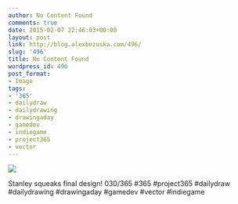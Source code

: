 ```yaml
---
author: No Content Found
comments: true
date: 2015-02-07 22:46:03+00:00
layout: post
link: http://blog.alexbezuska.com/496/
slug: '496'
title: No Content Found
wordpress_id: 496
post_format:
- Image
tags:
- '365'
- dailydraw
- dailydrawing
- drawingaday
- gamedev
- indiegame
- project365
- vector
---
```


![](/images/2015/02/tumblr_njfb8rDt9b1u11b0ro1_1280.jpg)

Stanley squeaks final design! 030/365 #365 #project365 #dailydraw #dailydrawing #drawingaday #gamedev #vector #indiegame
